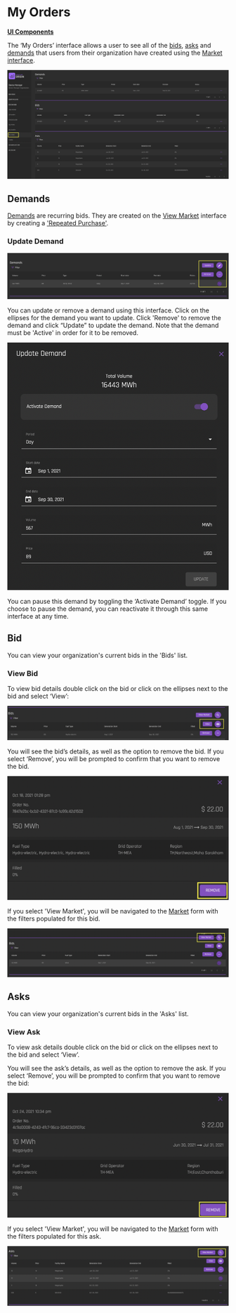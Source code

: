 # My Orders
[**UI Components**](https://github.com/energywebfoundation/origin/tree/master/packages/ui/libs/exchange/view/src/pages/MyOrdersPage)

The ‘My Orders’ interface allows a user to see all of the [bids](../user-guide-glossary.md#bid), [asks](../user-guide-glossary.md#ask) and [demands](../user-guide-glossary.md#demand) that users from their organization have created using the [Market interface](./view-market.md#market). 

![exchange-myorders](../images/exchange/exchange-myorders.png)

## Demands
[Demands](../user-guide-glossary.md#demand) are recurring bids. They are created on the [View Market](./view-market.md) interface by creating a ['Repeated Purchase'](./view-market.md#repeated-purchase).

### Update Demand
![exchange-demands-updatedemand](../images/exchange/exchange-demands-updatedemand.png)  

You can update or remove a demand using this interface. Click on the ellipses for the demand you want to update. Click 'Remove' to remove the demand and click “Update” to update the demand. Note that the demand must be 'Active' in order for it to be removed. 

![exchange-demand-updatedemand-details](../images/exchange/exchange-demand-updatedemand-details.png)

 You can pause this demand by toggling the ‘Activate Demand’ toggle. If you choose to pause the demand, you can reactivate it through this same interface at any time.

## Bid

 You can view your organization's current bids in the 'Bids' list. 

### View Bid

 To view bid details double click on the bid or click on the ellipses next to the bid and select ‘View’:

 ![exchange-bids-viewbids](../images/exchange/exchange-bids-viewbids.png)

 You will see the bid’s details, as well as the option to remove the bid. If you select ‘Remove’, you will be prompted to confirm that you want to remove the bid. 

 ![exchange-bids-removebid](../images/exchange/exchange-bids-removebid.png)

 If you select 'View Market', you will be navigated to the [Market](./view-market.md#market) form with the filters populated for this bid. 

 ![exchange-myorders-bid-viewmarket](../images/exchange/exchange-myorders-bid-viewmarket.png)  


## Asks

You can view your organization's current bids in the 'Asks' list. 

### View Ask
To view ask details double click on the bid or click on the ellipses next to the bid and select ‘View’. 

You will see the ask’s details, as well as the option to remove the ask. If you select ‘Remove’, you will be prompted to confirm that you want to remove the bid:

![exchange-myorders-asks-askdetail](../images/exchange/exchange-myorders-asks-askdetail.png)

 If you select 'View Market', you will be navigated to the [Market](./view-market.md#market) form with the filters populated for this ask. 

 ![exchange-myorders-ask-viewmarket](../images/exchange/exchange-myorders-ask-viewmarket.png)





